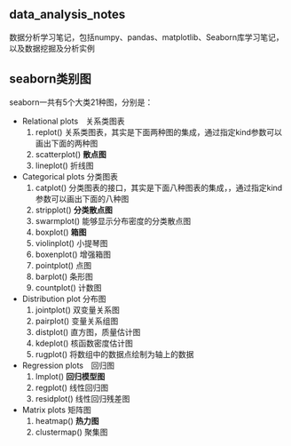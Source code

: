 ## data_analysis_notes
数据分析学习笔记，包括numpy、pandas、matplotlib、Seaborn库学习笔记，以及数据挖掘及分析实例
## seaborn类别图
seaborn一共有5个大类21种图，分别是：
+ Relational plots　关系类图表
    1. replot() 关系类图表，其实是下面两种图的集成，通过指定kind参数可以画出下面的两种图
    2. scatterplot() **散点图**
    3. lineplot() 折线图
+ Categorical plots 分类图表
    1. catplot() 分类图表的接口，其实是下面八种图表的集成，，通过指定kind参数可以画出下面的八种图
    2. stripplot() **分类散点图**
    3. swarmplot() 能够显示分布密度的分类散点图
    4. boxplot() **箱图**
    5. violinplot() 小提琴图
    6. boxenplot() 增强箱图
    7. pointplot() 点图
    8. barplot() 条形图
    9. countplot() 计数图
+ Distribution plot 分布图
    1. jointplot() 双变量关系图
    2. pairplot() 变量关系组图
    3. distplot() 直方图，质量估计图
    4. kdeplot() 核函数密度估计图
    5. rugplot() 将数组中的数据点绘制为轴上的数据
+ Regression plots　回归图
    1. lmplot() **回归模型图**
    2. regplot() 线性回归图
    3. residplot() 线性回归残差图
+ Matrix plots 矩阵图
    1. heatmap() **热力图**
    2. clustermap() 聚集图
